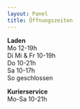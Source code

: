 ```yaml
---
layout: Panel
title: Öffnungszeiten
---
```

**Laden**  
Mo 12-19h  
Di Mi & Fr 10-19h  
Do 10-21h  
Sa 10-17h  
So geschlossen  

**Kurierservice**  
Mo-Sa 10-21h 

